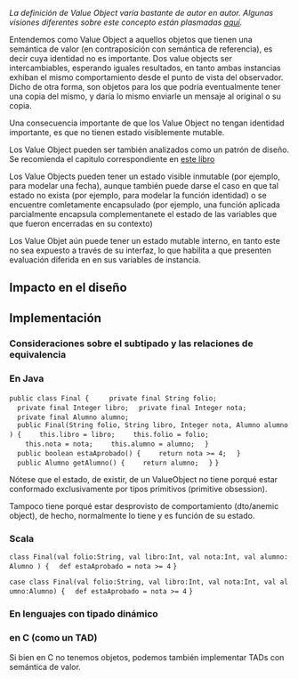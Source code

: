 *La definición de Value Object varía bastante de autor en autor. Algunas visiones diferentes sobre este concepto están plasmadas [aquí](http://c2.com/cgi/wiki?ValueObject).*

Entendemos como Value Object a aquellos objetos que tienen una semántica de valor (en contraposición con semántica de referencia), es decir cuya identidad no es importante. Dos value objects ser intercambiables, esperando iguales resultados, en tanto ambas instancias exhiban el mismo comportamiento desde el punto de vista del observador. Dicho de otra forma, son objetos para los que podría eventualmente tener una copia del mismo, y daría lo mismo enviarle un mensaje al original o su copia.

Una consecuencia importante de que los Value Object no tengan identidad importante, es que no tienen estado visiblemente mutable.

Los Value Object pueden ser también analizados como un patrón de diseño. Se recomienda el capitulo correspondiente en [este libro](http://homepages.mcs.vuw.ac.nz/~tk/fps/fps-sans-escher.pdf)

Los Value Objects pueden tener un estado visible inmutable (por ejemplo, para modelar una fecha), aunque también puede darse el caso en que tal estado no exista (por ejemplo, para modelar la función identidad) o se encuentre comletamente encapsulado (por ejemplo, una función aplicada parcialmente encapsula complementanete el estado de las variables que que fueron encerradas en su contexto)

Los Value Objet aún puede tener un estado mutable interno, en tanto este no sea expuesto a través de su interfaz, lo que habilita a que presenten evaluación diferida en en sus variables de instancia.

Impacto en el diseño
--------------------

Implementación
--------------

### Consideraciones sobre el subtipado y las relaciones de equivalencia

### En Java

`public class Final {`
`  `
`  private final String folio;`
`  private final Integer libro;`
`  private final Integer nota;`
`  private final Alumno alumno;`
`  `
`  public Final(String folio, String libro, Integer nota, Alumno alumno) {`
`    this.libro = libro;`
`    this.folio = folio;`
`    this.nota = nota;`
`    this.alumno = alumno;`
`  }`
`  public boolean estaAprobado() {`
`    return nota >= 4;`
`  }`
`  public Alumno getAlumno() {`
`    return alumno;`
`  }`
`}`

Nótese que el estado, de existir, de un ValueObject no tiene porqué estar conformado exclusivamente por tipos primitivos (primitive obsession).

Tampoco tiene porqué estar desprovisto de comportamiento (dto/anemic object), de hecho, normalmente lo tiene y es función de su estado.

### Scala

`class Final(val folio:String, val libro:Int, val nota:Int, val alumno:Alumno ) {`
`  def estaAprobado = nota >= 4`
`}`

`case class Final(val folio:String, val libro:Int, val nota:Int, val alumno:Alumno) {`
`  def estaAprobado = nota >= 4`
`}`

### En lenguajes con tipado dinámico

### en C (como un TAD)

Si bien en C no tenemos objetos, podemos también implementar TADs con semántica de valor.
